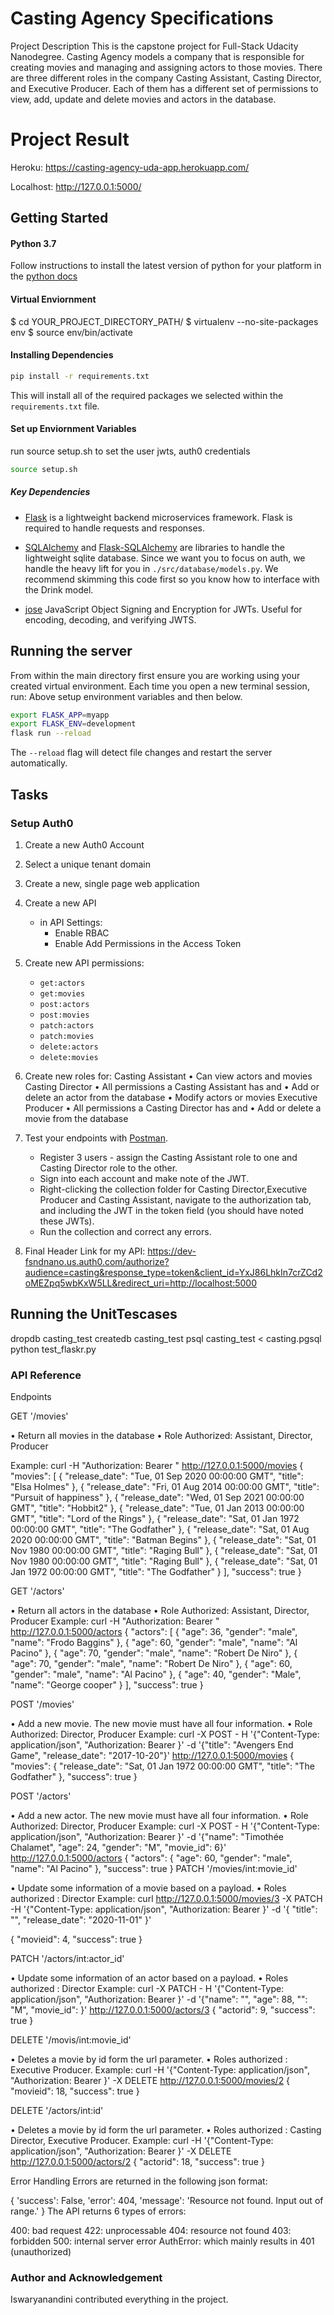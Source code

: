 # Casting Agency Specifications
Project Description
	This is the capstone project for Full-Stack Udacity Nanodegree. 
	Casting Agency models a company that is responsible for creating movies and managing and assigning actors to those movies.
	There are three different roles in the company Casting Assistant, Casting Director, and Executive Producer. 
	Each of them has a different set of permissions to view, add, update and delete movies and actors in the database.

# Project Result
Heroku: https://casting-agency-uda-app.herokuapp.com/

Localhost: http://127.0.0.1:5000/
## Getting Started

#### Python 3.7

Follow instructions to install the latest version of python for your platform in the [python docs](https://docs.python.org/3/using/unix.html#getting-and-installing-the-latest-version-of-python)

#### Virtual Enviornment

$ cd YOUR_PROJECT_DIRECTORY_PATH/
$ virtualenv --no-site-packages env
$ source env/bin/activate

#### Installing Dependencies

```bash
pip install -r requirements.txt
```

This will install all of the required packages we selected within the `requirements.txt` file.

#### Set up Enviornment Variables
run source setup.sh to set the user jwts, auth0 credentials
```bash
source setup.sh
```

##### Key Dependencies

- [Flask](http://flask.pocoo.org/)  is a lightweight backend microservices framework. Flask is required to handle requests and responses.

- [SQLAlchemy](https://www.sqlalchemy.org/) and [Flask-SQLAlchemy](https://flask-sqlalchemy.palletsprojects.com/en/2.x/) are libraries to handle the lightweight sqlite database. Since we want you to focus on auth, we handle the heavy lift for you in `./src/database/models.py`. We recommend skimming this code first so you know how to interface with the Drink model.

- [jose](https://python-jose.readthedocs.io/en/latest/) JavaScript Object Signing and Encryption for JWTs. Useful for encoding, decoding, and verifying JWTS.

## Running the server

From within the main directory first ensure you are working using your created virtual environment.
Each time you open a new terminal session, run: Above setup environment variables and then below.

```bash
export FLASK_APP=myapp
export FLASK_ENV=development
flask run --reload
```
The `--reload` flag will detect file changes and restart the server automatically.

## Tasks

### Setup Auth0

1. Create a new Auth0 Account
2. Select a unique tenant domain
3. Create a new, single page web application
4. Create a new API
    - in API Settings:
        - Enable RBAC
        - Enable Add Permissions in the Access Token
5. Create new API permissions:
    - `get:actors`
	- `get:movies`
    - `post:actors`
	- `post:movies`
    - `patch:actors`
    - `patch:movies`
	- `delete:actors`
	- `delete:movies`
6. Create new roles for:
    Casting Assistant
	•	Can view actors and movies
	Casting Director 
	•	All permissions a Casting Assistant has and
	•	Add or delete an actor from the database
	•	Modify actors or movies
	Executive Producer
	•	All permissions a Casting Director has and
	•	Add or delete a movie from the database

7. Test your endpoints with [Postman](https://getpostman.com). 
    - Register 3 users - assign the Casting Assistant role to one and Casting Director role to the other.
    - Sign into each account and make note of the JWT.
    - Right-clicking the collection folder for Casting Director,Executive Producer and Casting Assistant, navigate to the authorization tab, and including the JWT in the token field (you should have noted these JWTs).
    - Run the collection and correct any errors.
8. Final Header Link for my API:
https://dev-fsndnano.us.auth0.com/authorize?audience=casting&response_type=token&client_id=YxJ86LhkIn7crZCd2oMEZpq5wbKxW5LL&redirect_uri=http://localhost:5000

## Running the UnitTescases

dropdb casting_test
createdb casting_test
psql casting_test < casting.pgsql
python test_flaskr.py

### API Reference
Endpoints

GET '/movies'

• Return all movies in the database
• Role Authorized: Assistant, Director, Producer

Example: curl -H "Authorization: Bearer <Token>" http://127.0.0.1:5000/movies
{
    "movies": [
        {
            "release_date": "Tue, 01 Sep 2020 00:00:00 GMT",
            "title": "Elsa Holmes"
        },
        {
            "release_date": "Fri, 01 Aug 2014 00:00:00 GMT",
            "title": "Pursuit of happiness"
        },
        {
            "release_date": "Wed, 01 Sep 2021 00:00:00 GMT",
            "title": "Hobbit2"
        },
        {
            "release_date": "Tue, 01 Jan 2013 00:00:00 GMT",
            "title": "Lord of the Rings"
        },
        {
            "release_date": "Sat, 01 Jan 1972 00:00:00 GMT",
            "title": "The Godfather"
        },
        {
            "release_date": "Sat, 01 Aug 2020 00:00:00 GMT",
            "title": "Batman Begins"
        },
        {
            "release_date": "Sat, 01 Nov 1980 00:00:00 GMT",
            "title": "Raging Bull"
        },
        {
            "release_date": "Sat, 01 Nov 1980 00:00:00 GMT",
            "title": "Raging Bull"
        },
        {
            "release_date": "Sat, 01 Jan 1972 00:00:00 GMT",
            "title": "The Godfather"
        }
    ],
    "success": true
}

GET '/actors'

• Return all actors in the database
• Role Authorized: Assistant, Director, Producer
Example: curl -H "Authorization: Bearer <Token>" http://127.0.0.1:5000/actors
{
    "actors": [
        {
            "age": 36,
            "gender": "male",
            "name": "Frodo Baggins"
        },
        {
            "age": 60,
            "gender": "male",
            "name": "Al Pacino"
        },
        {
            "age": 70,
            "gender": "male",
            "name": "Robert De Niro"
        },
        {
            "age": 70,
            "gender": "male",
            "name": "Robert De Niro"
        },
        {
            "age": 60,
            "gender": "male",
            "name": "Al Pacino"
        },
        {
            "age": 40,
            "gender": "Male",
            "name": "George cooper"
        }
    ],
    "success": true
}

POST '/movies'

• Add a new movie. The new movie must have all four information.
• Role Authorized: Director, Producer
Example: curl -X POST - H '{"Content-Type: application/json", "Authorization: Bearer <TOKEN>}' -d '{"title": "Avengers End Game", "release_date": "2017-10-20"}' http://127.0.0.1:5000/movies
{
    "movies": {
        "release_date": "Sat, 01 Jan 1972 00:00:00 GMT",
        "title": "The Godfather"
    },
    "success": true
}

POST '/actors'

• Add a new actor. The new movie must have all four information.
• Role Authorized: Director, Producer
Example: curl -X POST - H '{"Content-Type: application/json", "Authorization: Bearer <TOKEN>}' -d '{"name": "Timothée Chalamet", "age": 24, "gender": "M", "movie_id": 6}' http://127.0.0.1:5000/actors
{
    "actors": {
        "age": 60,
        "gender": "male",
        "name": "Al Pacino"
    },
    "success": true
}
PATCH '/movies/int:movie_id'

• Update some information of a movie based on a payload.
• Roles authorized : Director
Example: curl http://127.0.0.1:5000/movies/3 -X PATCH -H '{"Content-Type: application/json", "Authorization: Bearer <TOKEN>}' -d '{ "title": "", "release_date": "2020-11-01" }'

{
    "movieid": 4,
    "success": true
}

PATCH '/actors/int:actor_id'

• Update some information of an actor based on a payload.
• Roles authorized : Director
Example: curl -X PATCH - H '{"Content-Type: application/json", "Authorization: Bearer <TOKEN>}' -d '{"name": "", "age": 88, "": "M", "movie_id": }' http://127.0.0.1:5000/actors/3
{
    "actorid": 9,
    "success": true
}

DELETE '/movis/int:movie_id'

• Deletes a movie by id form the url parameter.
• Roles authorized : Executive Producer.
Example: curl -H '{"Content-Type: application/json", "Authorization: Bearer <TOKEN>}' -X DELETE http://127.0.0.1:5000/movies/2
{
    "movieid": 18,
    "success": true
}

DELETE '/actors/int:id'

• Deletes a movie by id form the url parameter.
• Roles authorized : Casting Director, Executive Producer.
Example: curl -H '{"Content-Type: application/json", "Authorization: Bearer <TOKEN>}' -X DELETE http://127.0.0.1:5000/actors/2
{
    "actorid": 18,
    "success": true
}

Error Handling
Errors are returned in the following json format:

{
    'success': False,
    'error': 404,
    'message': 'Resource not found. Input out of range.'
}
The API returns 6 types of errors:

400: bad request
422: unprocessable
404: resource not found
403: forbidden
500: internal server error
AuthError: which mainly results in 401 (unauthorized)

### Author and Acknowledgement


Iswaryanandini contributed everything in the project.